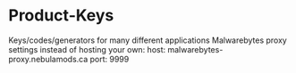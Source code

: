 # Product-Keys
Keys/codes/generators for many different applications
Malwarebytes proxy settings instead of hosting your own:
host: malwarebytes-proxy.nebulamods.ca
port: 9999
